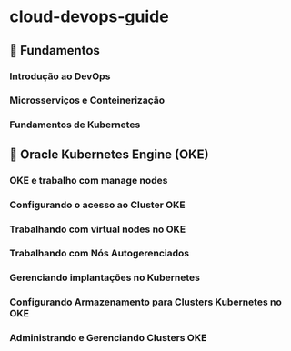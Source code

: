 # cloud-devops-guide

## 🔹 Fundamentos
### Introdução ao DevOps
### Microsserviços e Conteinerização
### Fundamentos de Kubernetes

## 🔹 Oracle Kubernetes Engine (OKE)
### OKE e trabalho com manage nodes
### Configurando o acesso ao Cluster OKE
### Trabalhando com virtual nodes no OKE
### Trabalhando com Nós Autogerenciados
### Gerenciando implantações no Kubernetes
### Configurando Armazenamento para Clusters Kubernetes no OKE
### Administrando e Gerenciando Clusters OKE
